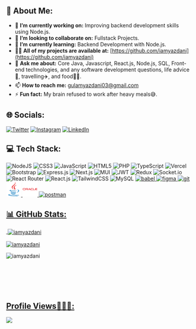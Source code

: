 ## 💫 About Me:

- 🔭 **I’m currently working on:** Improving backend development skills using Node.js.<br>
- 👯 **I’m looking to collaborate on:** Fullstack Projects.<br>
- 🌱 **I’m currently learning:** Backend Development with Node.js.<br>
- 👨‍💻 **All of my projects are available at:** [https://github.com/iamyazdani](https://github.com/iamyazdani)
- 💬 **Ask me about:** Core Java, Javascript, React.js, Node.js, SQL, Front-end technologies, and any software development questions, life advice🤣, travelling✈️, and food🍔🍕.
- 📫 **How to reach me:** gulamyazdani03@gmail.com
- ⚡ **Fun fact:** My brain refused to work after heavy meals😅.

## 🌐 Socials:
[![Twitter](https://img.shields.io/badge/Twitter-%231DA1F2.svg?logo=Twitter&logoColor=white)](https://twitter.com/iamyazdani_) [![Instagram](https://img.shields.io/badge/Instagram-%23E4405F.svg?logo=Instagram&logoColor=white)](https://instagram.com/_the_gentleman04/) [![LinkedIn](https://img.shields.io/badge/LinkedIn-%230077B5.svg?logo=linkedin&logoColor=white)](https://linkedin.com/in/gulamyazdani4/)

## 💻 Tech Stack:
![NodeJS](https://img.shields.io/badge/node.js-6DA55F?style=for-the-badge&logo=node.js&logoColor=white) ![CSS3](https://img.shields.io/badge/css3-%231572B6.svg?style=for-the-badge&logo=css3&logoColor=white) ![JavaScript](https://img.shields.io/badge/javascript-%23323330.svg?style=for-the-badge&logo=javascript&logoColor=%23F7DF1E) ![HTML5](https://img.shields.io/badge/html5-%23E34F26.svg?style=for-the-badge&logo=html5&logoColor=white) ![PHP](https://img.shields.io/badge/php-%23777BB4.svg?style=for-the-badge&logo=php&logoColor=white) ![TypeScript](https://img.shields.io/badge/typescript-%23007ACC.svg?style=for-the-badge&logo=typescript&logoColor=white) ![Vercel](https://img.shields.io/badge/vercel-%23000000.svg?style=for-the-badge&logo=vercel&logoColor=white) ![Bootstrap](https://img.shields.io/badge/bootstrap-%23563D7C.svg?style=for-the-badge&logo=bootstrap&logoColor=white) ![Express.js](https://img.shields.io/badge/express.js-%23404d59.svg?style=for-the-badge&logo=express&logoColor=%2361DAFB) ![Next.js](https://img.shields.io/badge/Next-black?style=for-the-badge&logo=next.js&logoColor=white) ![MUI](https://img.shields.io/badge/MUI-%230081CB.svg?style=for-the-badge&logo=material-ui&logoColor=white) ![JWT](https://img.shields.io/badge/JWT-black?style=for-the-badge&logo=JSON%20web%20tokens) ![Redux](https://img.shields.io/badge/redux-%23593d88.svg?style=for-the-badge&logo=redux&logoColor=white) ![Socket.io](https://img.shields.io/badge/Socket.io-black?style=for-the-badge&logo=socket.io&badgeColor=010101) ![React Router](https://img.shields.io/badge/React_Router-CA4245?style=for-the-badge&logo=react-router&logoColor=white) ![React.js](https://img.shields.io/badge/react-%2320232a.svg?style=for-the-badge&logo=react&logoColor=%2361DAFB) ![TailwindCSS](https://img.shields.io/badge/tailwindcss-%2338B2AC.svg?style=for-the-badge&logo=tailwind-css&logoColor=white) ![MySQL](https://img.shields.io/badge/mysql-%2300f.svg?style=for-the-badge&logo=mysql&logoColor=white) <a href="https://babeljs.io/" target="_blank" rel="noreferrer"> <img src="https://www.vectorlogo.zone/logos/babeljs/babeljs-icon.svg" alt="babel" width="40" height="40"/> <img src="https://www.vectorlogo.zone/logos/figma/figma-icon.svg" alt="figma" width="40" height="40"/> <img src="https://www.vectorlogo.zone/logos/git-scm/git-scm-icon.svg" alt="git" width="40" height="40"/> <img src="https://raw.githubusercontent.com/devicons/devicon/master/icons/java/java-original.svg" alt="java" width="40" height="40"/> <img src="https://raw.githubusercontent.com/devicons/devicon/master/icons/oracle/oracle-original.svg" alt="oracle" width="40" height="40"/> <img src="https://www.vectorlogo.zone/logos/getpostman/getpostman-icon.svg" alt="postman" width="40" height="40"/>

## 📊 GitHub Stats:
<p>&nbsp;<img align="center" src="https://github-readme-stats.vercel.app/api?username=iamyazdani&show_icons=true&locale=en" alt="iamyazdani" /></p>
<p><img align="center" src="https://github-readme-streak-stats.herokuapp.com/?user=iamyazdani&" alt="iamyazdani" /></p>
<p><img align="left" src="https://github-readme-stats.vercel.app/api/top-langs?username=iamyazdani&show_icons=true&locale=en&layout=compact" alt="iamyazdani" /></p><br><br><br>
<br><br><br>

## Profile Views👩🏻‍💻:
[![](https://komarev.com/ghpvc/?username=iamyazdani&label=Profile%20views&color=0e75b6&style=flat)](https://visitcount.itsvg.in)
